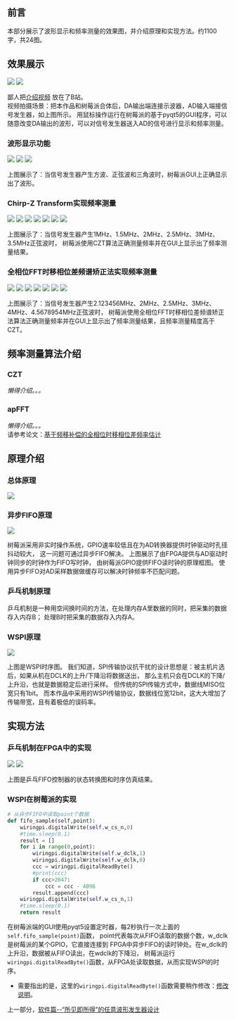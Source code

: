## 前言
本部分展示了波形显示和频率测量的效果图，并介绍原理和实现方法。约1100字，共24图。     

## 效果展示
<img src='photo/zongti.jpg'/>
    
<img src='photo/lianjie.jpg'/>
    
鄙人把[介绍视频](https://www.bilibili.com/video/BV1644y1q7s1/) 放在了B站。     
视频拍摄场景：把本作品和树莓派合体后，DA输出端连接示波器，AD输入端接信号发生器，如上图所示。
用鼠标操作运行在树莓派的基于pyqt5的GUI程序，可以随意改变DA输出的波形，可以对信号发生器送入AD的信号进行显示和频率测量。     
### 波形显示功能
<img src='photo/31.jpg'/>
    
<img src='photo/32.jpg'/>
    
<img src='photo/33.jpg'/>
    
上图展示了：当信号发生器产生方波、正弦波和三角波时，树莓派GUI上正确显示出了波形。      
### Chirp-Z Transform实现频率测量
<img src='photo/czt_gui.jpg'/>
    
<img src='photo/41.jpg'/>
    
<img src='photo/42.jpg'/>
    
<img src='photo/43.jpg'/>
    
<img src='photo/44.jpg'/>
    
<img src='photo/45.jpg'/>
    
<img src='photo/46.jpg'/>
    
上图展示了：当信号发生器产生1MHz、1.5MHz、2MHz、2.5MHz、3MHz、3.5MHz正弦波时，
树莓派使用CZT算法正确测量频率并在GUI上显示出了频率测量结果。     
### 全相位FFT时移相位差频谱矫正法实现频率测量
<img src='photo/apfft_gui.jpg'/>
    
<img src='photo/51.jpg'/>
    
<img src='photo/52.jpg'/>
    
<img src='photo/53.jpg'/>
    
<img src='photo/54.jpg'/>
    
<img src='photo/55.jpg'/>
    
<img src='photo/56.jpg'/>
    
上图展示了：当信号发生器产生2.123456MHz、2MHz、2.5MHz、3MHz、4MHz、4.5678954MHz正弦波时，
树莓派使用全相位FFT时移相位差频谱矫正法算法正确测量频率并在GUI上显示出了频率测量结果，且频率测量精度高于CZT。     

## 频率测量算法介绍
### CZT
_懒得介绍。。。_      
### apFFT
_懒得介绍。。。_      
请参考论文：[基于频移补偿的全相位时移相位差频率估计](https://kns.cnki.net/kcms/detail/detail.aspx?dbcode=CJFD&dbname=CJFDLAST2017&filename=TJDX201706013&v=28%25mmd2BMvfr9X211%25mmd2F0s2JXieNoU2D5BdnrjEbKMo28PyG7PuNl40%25mmd2FpseebzEXKy%25mmd2FxBZ7)       

## 原理介绍

### 总体原理
<img src='photo/osci_1.jpg'/>
    
### 异步FIFO原理
<img src='photo/FIFO.jpg'/>
    
树莓派采用非实时操作系统，GPIO速率较低且在为AD转换器提供时钟驱动时孔径抖动较大，
这一问题可通过异步FIFO解决。
上图展示了由FPGA提供与AD驱动时钟同步的时钟作为FIFO写时钟，
由树莓派GPIO提供FIFO读时钟的原理框图。
使用异步FIFO对AD采样数据做缓存可以解决时钟频率不匹配问题。
### 乒乓机制原理
乒乓机制是一种用空间换时间的方法，在处理内存A里数据的同时，把采集的数据存入内存B；
处理B时把采集的数据存入内存A。
### WSPI原理
<img src='photo/wspi.jpg'/>
    
上图是WSPI时序图。
我们知道，SPI传输协议抗干扰的设计思想是：被主机片选后，如果从机在DCLK的上升/下降沿将数据送出，
那么主机只会在DCLK的下降/上升沿，也就是数据稳定后进行采样。
但传统的SPI传输方式中，数据线MISO位宽只有1bit。
而本作品中采用的WSPI传输协议，数据线位宽12bit，这大大增加了传输带宽，且有着极低的误码率。

## 实现方法

### 乒乓机制在FPGA中的实现
<img src='photo/wspi_sm.jpg'/>
    
<img src='photo/wspi_sm_modelsim.jpg'/>
    
上图是乒乓FIFO控制器的状态转换图和时序仿真结果。

### WSPI在树莓派的实现
```python
# 从异步FIFO中读取point个数据
def fifo_sample(self,point):
	wiringpi.digitalWrite(self.w_cs_n,0)
	#time.sleep(0.1)
	result = []
	for i in range(0,point):
		wiringpi.digitalWrite(self.w_dclk,1)
		wiringpi.digitalWrite(self.w_dclk,0)
		ccc = wiringpi.digitalReadByte()
		#print(ccc)
		if ccc>2047:
			ccc = ccc - 4096
		result.append(ccc)
	wiringpi.digitalWrite(self.w_cs_n,1)
	#time.sleep(0.1)
	return result
```
在树莓派端的GUI使用pyqt5设置定时器，每2秒执行一次上面的`self.fifo_sample(point)`函数，
point代表每次从FIFO读取的数据个数，w_dclk是树莓派的某个GPIO，它直接连接到
FPGA中异步FIFO的读时钟处。在w_dclk的上升沿，数据被从FIFO读出，在wdclk的下降沿，
树莓派运行`wiringpi.digitalReadByte()`函数，从FPGA处读取数据，从而实现WSPI的时序。
+ 需要指出的是，这里的`wiringpi.digitalReadByte()`函数需要稍作修改：[修改说明](https://github.com/lu1198373615/MonikaSystem/blob/master/MODIFY.md)。      
       
	   
	   
上一部分，[软件篇--“所见即所得”的任意波形发生器设计](https://github.com/lu1198373615/MonikaSystem/blob/master/SIGNALGENERATOR.md)     

















